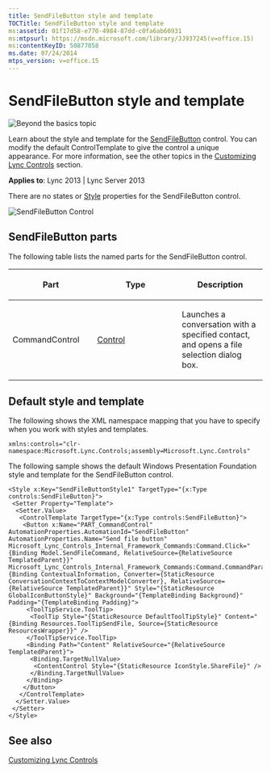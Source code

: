 ```yaml
---
title: SendFileButton style and template
TOCTitle: SendFileButton style and template
ms:assetid: 01f17d58-e770-4984-87dd-c0fa6ab60931
ms:mtpsurl: https://msdn.microsoft.com/library/JJ937245(v=office.15)
ms:contentKeyID: 50877058
ms.date: 07/24/2014
mtps_version: v=office.15
---
```


# SendFileButton style and template

![Beyond the basics topic](images/JJ937254.mod_icon_beyondbasics_long(Office.15).png "Beyond the basics topic")

Learn about the style and template for the [SendFileButton](https://msdn.microsoft.com/library/hh347610\(v=office.15\)) control. You can modify the default ControlTemplate to give the control a unique appearance. For more information, see the other topics in the [Customizing Lync Controls](customizing-lync-controls.md) section.



**Applies to**: Lync 2013 | Lync Server 2013



There are no states or [Style](http://msdn.microsoft.com/library/system.windows.style\(vs.95\).aspx) properties for the SendFileButton control.

![SendFileButton Control](images/JJ945566.SendFileButtonControl(Office.15).png "SendFileButton Control")

## SendFileButton parts

The following table lists the named parts for the SendFileButton control.

<table>
<colgroup>
<col style="width: 33%" />
<col style="width: 33%" />
<col style="width: 33%" />
</colgroup>
<thead>
<tr class="header">
<th><p>Part</p></th>
<th><p>Type</p></th>
<th><p>Description</p></th>
</tr>
</thead>
<tbody>
<tr class="odd">
<td><p>CommandControl</p></td>
<td><p><a href="http://msdn.microsoft.com/library/system.windows.controls.control.aspx">Control</a></p></td>
<td><p>Launches a conversation with a specified contact, and opens a file selection dialog box.</p></td>
</tr>
</tbody>
</table>

## Default style and template

The following shows the XML namespace mapping that you have to specify when you work with styles and templates.

    xmlns:controls="clr-namespace:Microsoft.Lync.Controls;assembly=Microsoft.Lync.Controls"

The following sample shows the default Windows Presentation Foundation style and template for the SendFileButton control.

    <Style x:Key="SendFileButtonStyle1" TargetType="{x:Type controls:SendFileButton}">
     <Setter Property="Template">
      <Setter.Value>
       <ControlTemplate TargetType="{x:Type controls:SendFileButton}">
        <Button x:Name="PART_CommandControl" AutomationProperties.AutomationId="SendFileButton" AutomationProperties.Name="Send file button" Microsoft_Lync_Controls_Internal_Framework_Commands:Command.Click="{Binding Model.SendFileCommand, RelativeSource={RelativeSource TemplatedParent}}" Microsoft_Lync_Controls_Internal_Framework_Commands:Command.CommandParameter="{Binding ContextualInformation, Converter={StaticResource ConversationContextToContextModelConverter}, RelativeSource={RelativeSource TemplatedParent}}" Style="{StaticResource GlobalIconButtonStyle}" Background="{TemplateBinding Background}" Padding="{TemplateBinding Padding}">
         <ToolTipService.ToolTip>
          <ToolTip Style="{StaticResource DefaultToolTipStyle}" Content="{Binding Resources.ToolTipSendFile, Source={StaticResource ResourcesWrapper}}" />
         </ToolTipService.ToolTip>
         <Binding Path="Content" RelativeSource="{RelativeSource TemplatedParent}">
          <Binding.TargetNullValue>
           <ContentControl Style="{StaticResource IconStyle.ShareFile}" />
          </Binding.TargetNullValue>
         </Binding>
        </Button>
       </ControlTemplate>
      </Setter.Value>
     </Setter>
    </Style>

## See also

[Customizing Lync Controls](customizing-lync-controls.md)

